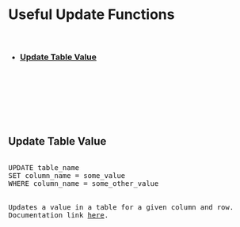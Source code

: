 # Useful Update Functions

<br/>

- ### [Update Table Value](#update-table-value)

<br/> <br/>
<br/> <br/>
<br/> <br/>

## Update Table Value

<pre>

<span class="sf-blue">UPDATE</span> table_name
<span class="sf-blue">SET</span> column_name = some_value
<span class="sf-blue">WHERE</span> column_name = some_other_value


Updates a value in a table for a given column and row.
Documentation link <a href="https://docs.snowflake.com/en/sql-reference/sql/update">here</a>.
</pre>
